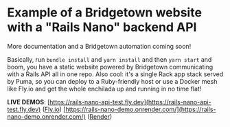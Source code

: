 # Example of a Bridgetown website with a "Rails Nano" backend API

More documentation and a Bridgetown automation coming soon!

Basically, run `bundle install` and `yarn install` and then `yarn start` and boom, you have a static website powered by Bridgetown
communicating with a Rails API all in one repo. Also cool: it's a single Rack app stack served by Puma, so you can deploy to a
Ruby-friendly host or use a Docker mesh like Fly.io and get the whole enchilada up and running in no time flat!

**LIVE DEMOS**:
[https://rails-nano-api-test.fly.dev](https://rails-nano-api-test.fly.dev) ([Fly.io](https://fly.io))
[https://rails-nano-demo.onrender.com/](https://rails-nano-demo.onrender.com/) ([Render](https://render.com))
